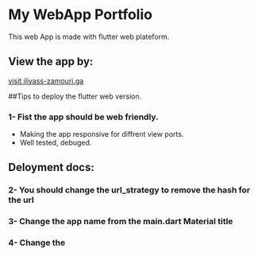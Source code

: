 # My WebApp Portfolio

This web App is made with flutter web plateform.

## View the app by:

[visit iliyass-zamouri.ga](https://iliyass-zamouri.ga)

##Tips to deploy the flutter web version.

### 1- Fist the app should be web friendly.
- Making the app responsive for diffrent view ports.
- Well tested, debuged.

## Deloyment docs:

### 2- You should change the url_strategy to remove the hash for the url

### 3- Change the app name from the main.dart Material title

### 4- Change the <title> tag name in the web/index.html
```html
<title>Iliyass Zamouri</title>
```
  
### 5- Change the meta description tag content in the same file (index.html)
```html
  <meta name="description" content="Hi my name is Iliyass Zamouri I'm a Software Developer">
```
  
### 6- Add those favicon tags
```html
    <!-- favicons -->
  <link rel="shortcut icon" href="favicon.ico" type="image/x-icon">
  <link rel="icon" href="favicon.ico" type="image/x-icon">
```
  
### 7- Go to manifest.json file and change the app name,short_name description (you can change color theme and background if you like)
```json
  {
    "name": "Iliyass Zamouri",
    "short_name": "Iliyass Zamouri",
    "background_color": "#0175C2",
    "theme_color": "#0175C2",
    "description": "Hi my name is Iliyass Zamouri I'm a Software Developer",
    ...
  ```
  
  ### 8- Go to [favicon.io](https://https://favicon.io), upload your favicon png file 
  then download the zip file from the website, extract it now change override favicon.png (web/favicon.png) with the favicon.ico
  and go to icons folder (web/icons) and overrride also the 192px icon with its equivalent same thing with the 512px (keep same names).
  
### 9- run this command
  If your app is integrated to null safety
  ```
  flutter build web
  ```
  Or this command if it does not
  ```
  flutter build web --no-sound-null-safety
  ```
  If the build succeed, the flutter sdk will generate a web folder in the build folder.
  
### 10- The app is ready to be deployed
 - Go to .gitignore file comment the line /build/ then commit to the project repo.
 - Push your app to github or gitlab.
 - then you can use a service like netlify to deploy the app online.
 - when selecting the repo make sure the deployment folder is >>build/web<<
  
   
  
  
  
  
